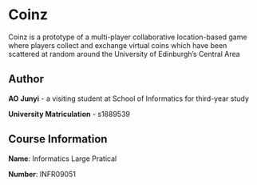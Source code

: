 # Coinz
Coinz is a prototype of a multi-player collaborative location-based game where
players collect and exchange virtual coins which have been scattered at random around
the University of Edinburgh’s Central Area

## Author
**AO Junyi** - a visiting student at School of Informatics for third-year study

**University Matriculation** - s1889539

## Course Information
**Name**: Informatics Large Pratical

**Number**: INFR09051
